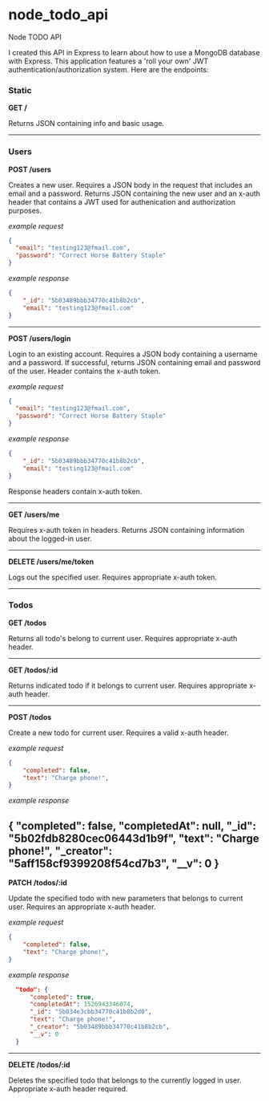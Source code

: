 # node_todo_api
Node TODO API

I created this API in Express to learn about how to use a MongoDB database with Express. This application features a 'roll your own' 
JWT authentication/authorization system. Here are the endpoints:

### Static
**GET /**

Returns JSON containing info and basic usage.

---
### Users
**POST /users**

Creates a new user. Requires a JSON body in the request that includes an email and a password. Returns JSON containing the new user
and an x-auth header that contains a JWT used for authenication and authorization purposes.

*example request*

```json
{
  "email": "testing123@fmail.com",
  "password": "Correct Horse Battery Staple"
}
```
*example response*

```json
{
    "_id": "5b03489bbb34770c41b8b2cb",
    "email": "testing123@fmail.com"
}
```
---

**POST /users/login**

Login to an existing account. Requires a JSON body containing a username and a password. If successful, returns JSON containing email and password of the user. Header contains the x-auth token.

*example request*

```json
{
  "email": "testing123@fmail.com",
  "password": "Correct Horse Battery Staple"
}
```

*example response*

```json
{
    "_id": "5b03489bbb34770c41b8b2cb",
    "email": "testing123@fmail.com"
}
```

Response headers contain x-auth token.

---

**GET /users/me**

Requires x-auth token in headers. Returns JSON containing information about the logged-in user.

---

**DELETE /users/me/token**

Logs out the specified user. Requires appropriate x-auth token. 


---

### Todos

**GET /todos**

Returns all todo's belong to current user. Requires appropriate x-auth header.

---

**GET /todos/:id**

Returns indicated todo if it belongs to current user. Requires appropriate x-auth header.

---

**POST /todos**

Create a new todo for current user. Requires a valid x-auth header.

*example request*

```json
{
    "completed": false,
    "text": "Charge phone!",
}
```

*example response*

{
    "completed": false,
    "completedAt": null,
    "_id": "5b02fdb8280cec06443d1b9f",
    "text": "Charge phone!",
    "_creator": "5aff158cf9399208f54cd7b3",
    "__v": 0
}
---


**PATCH /todos/:id**

Update the specified todo with new parameters that belongs to current user. Requires an appropriate x-auth header.

*example request*

```json
{
    "completed": false,
    "text": "Charge phone!",
}
```

*example response*

```json
  "todo": {
      "completed": true,
      "completedAt": 1526943346074,
      "_id": "5b034e3cbb34770c41b8b2d0",
      "text": "Charge phone!",
      "_creator": "5b03489bbb34770c41b8b2cb",
      "__v": 0
  }
```


---

**DELETE /todos/:id**

Deletes the specified todo that belongs to the currently logged in user. Appropriate x-auth header required.
